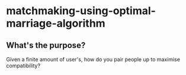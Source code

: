 # matchmaking-using-optimal-marriage-algorithm
## What's the purpose?
Given a finite amount of user's, how do you pair people up to maximise compatibility?
